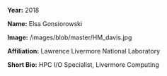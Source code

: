 **Year:** 2018

**Name:** Elsa Gonsiorowski

**Image:** /images/blob/master/HM_davis.jpg

**Affiliation:** Lawrence Livermore National Laboratory

**Short Bio:** HPC I/O Specialist, Livermore Computing
